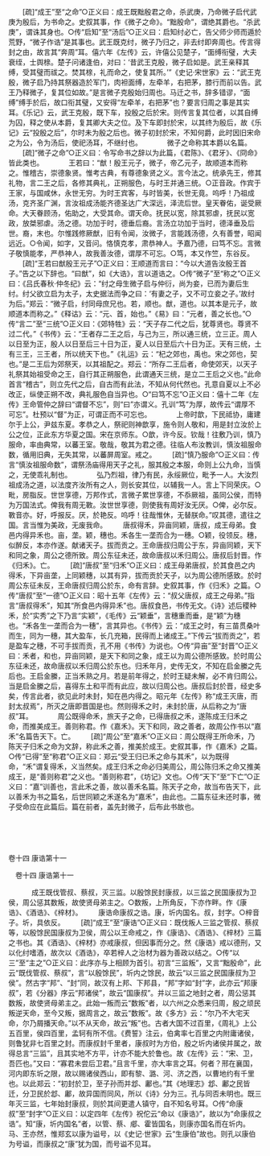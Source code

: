 <!-- { "loadSidebar": true } -->
　　[疏]“成王”至“之命”○正义曰：成王既黜殷君之命，杀武庚，乃命微子启代武庚为殷后，为书命之。史叙其事，作《微子之命》。“黜殷命”，谓绝其爵也。“杀武庚”，谓诛其身也。○传“启知”至“汤后”○正义曰：启知纣必亡，告父师少师而遁於荒野，“微子作诰”是其事也。武王既克纣，微子乃归之，非去纣即奔周也。传言得封之由，故言其“奔周”耳。僖六年《左传》云，许僖公见楚子，“面缚衔璧，大夫衰绖，士舆榇。楚子问诸逢伯，对曰：‘昔武王克殷，微子启如是。武王亲释其缚，受其璧而祓之。焚其榇，礼而命之，使复其所。’”《史记·宋世家》云：“武王克殷，微子启乃持其祭器造於军门，肉袒面缚，左牵羊，右把茅，膝行而前以告。武王乃释微子，复其位如故。”是言微子克殷始归周也。马迁之书，辞多错谬，“面缚”缚手於后，故口衔其璧，又安得“左牵羊，右把茅”也？要言归周之事是其实耳。《乐记》云，武王克殷，既下车，投殷之后於宋。则传言复其位者，以其自缚为囚，释之使从本爵，复其卿大夫之位。及下车即封於宋，以其终为殷后，故《乐记》云“投殷之后”，尔时未为殷之后也。微子初封於宋，不知何爵，此时因旧宋命之为公，令为汤后，使祀汤耳，不继纣也。
　
　　微子之命称其本爵以名篇。 
　　[疏]“微子之命”○正义曰：令写命书之辞以为此篇，《君陈》、《君牙》、《冏命》皆此类也。
　
　　王若曰：“猷！殷王元子，微子，帝乙元子，故顺道本而称之。惟稽古，崇德象贤。惟考古典，有尊德象贤之义。言今法之。统承先王，修其礼物，言二王之后，各修其典礼，正朔服色，与时王并通三统。○正音政。作宾于王家，与国咸休，永世无穷。为时王宾客，与时皆美，长世无竟。呜呼！乃祖成汤，克齐圣广渊，言汝祖成汤能齐德圣达广大深远，泽流后世。皇天眷佑，诞受厥命。大天眷顾汤，佑助之，大受其命。谓天命。抚民以宽，除其邪虐，抚民以宽政，放桀邪虐。汤之德。功加于时，德垂后裔。言汤立功加于当时，德泽垂及后世。裔，末也。尔惟践修厥猷，旧有令闻，汝微子，言能践汤德，久有善誉，昭闻远近。○令闻，如字，又音问。恪慎克孝，肃恭神人。予嘉乃德，曰笃不忘。言微子敬慎能孝，严恭神人，故我善汝德，谓厚不可忘。○笃，本又作竺，东谷反。 
　　[疏]“王若曰猷殷王元子”○正义曰：王顺道而言曰：“今以大道告汝殷王首子。”告之以下辞也。“曰猷”，如《大诰》，言以道诰之。○传“微子”至“称之”○正义曰：《吕氏春秋·仲冬纪》云：“纣之母生微子启与仲衍，尚为妾，已而为妻后生纣。纣父欲立启为太子，太史据法而争之曰：‘有妻之子，又不可立妾之子。’故纣为后。”郑云：“微子启，纣同母庶兄也。若，顺也。猷，道也。以其本是元子，故顺道本而称之。”《释诂》云：“元、首，始也。”《易》曰：“元者，善之长也。”○传“言二”至“三统”○正义曰：《郊特牲》云：“天子存二代之后，犹尊贤也。尊贤不过二代。”《书传》云：“王者存二王之后，与己为三，所以通三统，立三正。周人以日至为正，殷人以日至后三十日为正，夏人以日至后六十日为正。天有三统，土有三王，三王者，所以统天下也。”《礼运》云：“杞之郊也，禹也。宋之郊也，契也。”是二王后为郊祭天，以其祖配之。郑云：“所存二王后者，命使郊天，以天子礼祭其始祖受命之王，自行其正朔服色，此谓通天三统，是立二王后之义也。”此命首言“稽古”，则立先代之后，自古而有此法，不知从何代然也。孔意自夏以上不必改正，纵使正朔不改，典礼服色自当异也。○“曰笃不忘”○正义曰：僖十二年《左传》王命管仲之辞曰“谓督不忘”，则“曰”亦谓义。孔训“笃”为厚，故传云“谓厚不可忘”。杜预以“督”为正，可谓正而不可忘也。
　
　　上帝时歆，下民祗协，庸建尔于上公，尹兹东夏。孝恭之人，祭祀则神歆享，施令则人敬和，用是封立汝於上公之位，正此东方华夏之国。宋在京师东。○歆，许今反。钦哉！往敷乃训，慎乃服命，率由典常，以蕃王室。敬哉，敬其为君之德。往临人布汝教训，慎汝祖服命数，循用旧典，无失其常，以蕃屏周室。戒之。 
　　[疏]“慎乃服命”○正义曰：传言“慎汝祖服命数”，谓祭汤庙得用天子之礼，服其殷之本服，命则上公九命，当慎之，无使乖礼制也。
　
　　弘乃烈祖，律乃有民，永绥厥位，毗予一人。大汝烈祖成汤之道，以法度齐汝所有之人，则长安其位，以辅我一人。言上下同荣庆。○毗，房脂反。世世享德，万邦作式，言微子累世享德，不忝厥祖，虽同公侯，而特为万国法式。俾我有周无斁。汝世世享德，则使我有周好汝无厌。○俾，必尔反。斁音亦。好，呼报反。厌，於艳反。呜呼！往哉惟休，无替朕命。”叹其德，遣往之国。言当惟为美政，无废我命。 
　　唐叔得禾，异亩同颖，唐叔，成王母弟。食邑内得异禾也。亩，垄。颖，穗也。禾各生一垄而合为一穗。○颖，役领反。穗，似醉反，本亦作遂。献诸天子。拔而贡之。王命唐叔归周公于东，异亩同颖，天下和同之象，周公之德所致。周公东征未还，故命唐叔以禾归周公。唐叔后封晋。作《归禾》。亡。 
　　[疏]“唐叔”至“归禾”○正义曰：成王母弟唐叔，於其食邑之内得禾，下异亩垄，上同颖穗，以其有异，拔而贡於天子，以为周公德所感致。於时周公东征未反，王命唐叔归周公於东，命有言辞。史叙其事，作《归禾》之篇。○传“唐叔”至“一德”○正义曰：昭十五年《左传》云：“叔父唐叔，成王之母弟。”指言“唐叔得禾”，知其“所食邑内得异禾”也。唐叔食邑，书传无文。《诗》述后稷种禾，於“实秀”之下乃言“实颖”，《毛传》云“颖垂”，言穗重而垂，是“颖”为穗也。“禾各生一垄而合为一穗”，言其异也。《书传》云：“成王之时，有三苗贯桑叶而生，同为一穗，其大盈车，长几充箱，民得而上诸成王。”下传云“拔而贡之”，若是盈车之穗，不可手拔而贡，孔不用《书传》为说也。○传“异亩”至“封晋”○正义曰：禾者，和也，异亩同颖，是天下和同之象，成王以为周公德所感致。於时周公东征未还，故命唐叔以禾归周公於东也。归禾年月，史传无文，不知在启金縢之先后也。王启金縢，正当禾熟之月。若是前年得之，於时王疑未解，必不肯归周公。当是启金縢之后，喜得东土和平而有此应，故以归周公也。唐叔后封於晋，经史多矣，传言此者，欲见此时未封，知在邑内得之。昭元年《左传》称“成王灭唐，而封太叔焉”，所灭之唐即晋国是也。然则得禾之时，未封於唐，从后称之为“唐叔”耳。
　
　　周公既得命禾，旅天子之命，已得唐叔之禾，遂陈成王归禾之命，而推美成王。善则称君。作《嘉禾》。天下和同，政之善者，故周公作书以“嘉禾”名篇告天下。亡。 
　　[疏]“周公”至“嘉禾”○正义曰：周公既得王所命禾，乃陈天子归禾之命为文辞，称此禾之善，推美於成王。史叙其事，作《嘉禾》之篇。○传“已得”至“称君”○正义曰：郑云“受王归已禾之命与其禾”，以为既得命，“禾”谓复得禾，义当然矣。成王归禾之命必归美周公，周公陈归禾之命又推美成王，是“善则称君”之义也。“善则称君”，《坊记》文也。○传“天下”至“下亡”○正义曰：“嘉”训善也，言此禾之善，故以善禾名篇。陈天子之命，故当布告天下，此以善禾为书之篇名，后世同颖之禾遂名为“嘉禾”，由此也。二篇东征未还时事，微子受命应在此篇后。篇在前者，盖先封微子，后布此书故也。 

　

　 

卷十四 康诰第十一 

　卷十四 康诰第十一 　 

　
　　成王既伐管叔、蔡叔，灭三监。以殷馀民封康叔，以三监之民国康叔为卫侯，周公惩其数叛，故使贤母弟主之。○数叛，上所角反，下亦作畔。作《康诰》、《酒诰》、《梓材》。 
　　康诰命康叔之诰。康，圻内国名。叔，封字。○梓音子。圻，具依反。 
　　[疏]“成王”至“康诰”○正义曰：既伐叛人三监之管叔、蔡叔等，以殷馀民国康叔为卫侯，周公以王命戒之，作《康诰》、《酒诰》、《梓材》三篇之书也。其《酒诰》、《梓材》亦戒康叔，但因事而分之。然《康诰》戒以德刑，又以化纣嗜酒，故次以《酒诰》，卒若梓人之治材为器为善政以结之。○传“以三”至“主之”○正义曰：此序亦与上相顾为首引。初言“三监叛”，又言“黜殷命”，此云“既伐管叔、蔡叔”，言“以殷馀民”，圻内之馀民，故云“以三监之民国康叔为卫侯”。然古字“邦”、“封”同，故汉有上邦、下邦县，“邦”字如“封”字，此亦云“邦康叔”，若《分器》序云“邦诸侯”，故云“国康叔”。并以三监之地封之者，周公惩其数叛，故使贤母弟主之。此始一叛而云“数叛”者，以六州之众悉来归周，殷之顽民叛逆天命，至今又叛，据周言之，故云“数叛”。故《多方》云：“尔乃不大宅天命，尔乃屑播天命。”以不从天命，故云“叛”也。古者大国不过百里，《周礼》上公五百里，侯四百里，孟轲有所不信。《费誓》注云，伯禽率七百里之内附庸诸侯，则鲁犹非七百里之封。而康叔封千里者，康叔时为方伯，殷之圻内诸侯并属之，故得总言“三监”，且其实地不方平，计亦不能大於鲁也。故《左传》云：“宋、卫，吾匹也。”又曰：“寡君未尝后卫君。”且言千里，亦大率言之耳。何者？邢在襄国，河内即东圻之限，故以赐诸侯西山，即有黎、潞、河、济之西，以曹地约有千里也。以此郑云：“初封於卫，至子孙而并邶、鄘也。”其《地理志》邶、鄘之民皆迁，分卫民於邶、鄘，故异国而同风，所以《诗》分为三。孔与同否未明也。既三年灭三监，七年始封康叔，则於其间更遣人镇守，自不知名号耳。○传“命康叔”至“封字”○正义曰：以定四年《左传》祝佗云“命以《康诰》”，故以为“命康叔之诰”。知“康，圻内国名”者，以管、蔡、郕、霍皆国名，则康亦国名而在圻内。马、王亦然，惟郑玄以康为谥号，以《史记·世家》云“生康伯”故也。则孔以康伯为号谥，而康叔之“康”犹为国，而号谥不见耳。
　
